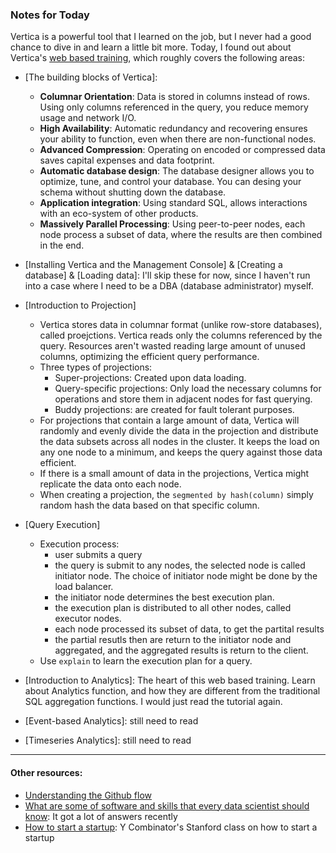 ### Notes for Today

Vertica is a powerful tool that I learned on the job, but I never had a good chance to dive in and learn a little bit more. Today, I found out about Vertica's [web based training], which roughly covers the following areas:

* [The building blocks of Vertica]:
	* **Columnar Orientation**: Data is stored in columns instead of rows. Using only columns referenced in the query, you reduce memory usage and network I/O.
	* **High Availability**: Automatic redundancy and recovering ensures your ability to function, even when there are non-functional nodes.
	* **Advanced Compression**: Operating on encoded or compressed data saves capital expenses and data footprint.
	* **Automatic database design**: The database designer allows you to optimize, tune, and control your database. You can desing your schema without shutting down the database.
	* **Application integration**: Using standard SQL, allows interactions with an eco-system of other products.
	* **Massively Parallel Processing**: Using peer-to-peer nodes, each node process a subset of data, where the results are then combined in the end.

* [Installing Vertica and the Management Console] & [Creating a database] & [Loading data]: I'll skip these for now, since I haven't run into a case where I need to be a DBA (database administrator) myself. 
 
* [Introduction to Projection]
	* Vertica stores data in columnar format (unlike row-store databases), called proejctions. Vertica reads only the columns referenced by the query. Resources aren't wasted reading large amount of unused columns, optimizing the efficient query performance.
	* Three types of projections:
		* Super-projections: Created upon data loading.
		* Query-specific projections: Only load the necessary columns for operations and store them in adjacent nodes for fast querying.
		* Buddy projections: are created for fault tolerant purposes.
	* For projections that contain a large amount of data, Vertica will randomly and evenly divide the data in the projection and distribute the data subsets across all nodes in the cluster. It keeps the load on any one node to a minimum, and keeps the query against those data efficient.
	* If there is a small amount of data in the projections, Vertica might replicate the data onto each node.
	* When creating a projection, the `segmented by hash(column)` simply random hash the data based on that specific column.

* [Query Execution]
	* Execution process:
		* user submits a query
		* the query is submit to any nodes, the selected node is called initiator node. The choice of initiator node might be done by the load balancer.
		* the initiator node determines the best execution plan.
		* the execution plan is distributed to all other nodes, called executor nodes.
		* each node processed its subset of data, to get the partital results
		* the partial resutls then are return to the initiator node and aggregated, and the aggregated results is return to the client.
	* Use `explain` to learn the execution plan for a query.
	

* [Introduction to Analytics]: The heart of this web based training. Learn about Analytics function, and how they are different from the traditional SQL aggregation functions. I would just read the tutorial again.

* [Event-based Analytics]: still need to read

* [Timeseries Analytics]: still need to read

---
#### Other resources:
* [Understanding the Github flow]
* [What are some of software and skills that every data scientist should know]: It got a lot of answers recently
* [How to start a startup]: Y Combinator's Stanford class on how to start a startup

[web based training]: http://www.vertica.com/customer-experience/wbt/
[Understanding the Github flow]: https://guides.github.com/introduction/flow/index.html
[What are some of software and skills that every data scientist should know]: http://www.quora.com/What-are-some-software-and-skills-that-every-Data-Scientist-should-know
[How to start a startup]: http://startupclass.samaltman.com/
